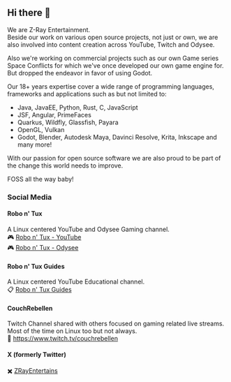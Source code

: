 ## Hi there 👋
We are Z-Ray Entertainment.  
Beside our work on various open source projects, not just or own, we are also involved into content creation across YouTube, Twitch and Odysee.  

Also we're working on commercial projects such as our own Game series Space Conflicts for which we've once developed our own game engine for.  
But dropped the endeavor in favor of using Godot.  

Our 18+ years expertise cover a wide range of programming languages, frameworks and applications such as but not limited to:
- Java, JavaEE, Python, Rust, C, JavaScript
- JSF, Angular, PrimeFaces
- Quarkus, Wildfly, Glassfish, Payara
- OpenGL, Vulkan
- Godot, Blender, Autodesk Maya, Davinci Resolve, Krita, Inkscape
and many more!

With our passion for open source software we are also proud to be part of the change this world needs to improve.

FOSS all the way baby!

### Social Media
#### Robo n' Tux
A Linux centered YouTube and Odysee Gaming channel.  
🎮️ [Robo n' Tux - YouTube](https://www.youtube.com/@RoboNTux)  
🎮️ [Robo n' Tux - Odysee](https://odysee.com/@RoboNTux:0)

#### Robo n' Tux Guides
A Linux centered YouTube Educational channel.  
📋️ [Robo n' Tux Guides](https://www.youtube.com/@RoboNTuxGuides)

#### CouchRebellen
Twitch Channel shared with others focused on gaming related live streams. Most of the time on Linux too but not always.  
🔴 https://www.twitch.tv/couchrebellen

#### X (formerly Twitter)
✖️ [ZRayEntertains](https://twitter.com/ZRayEntertains)

